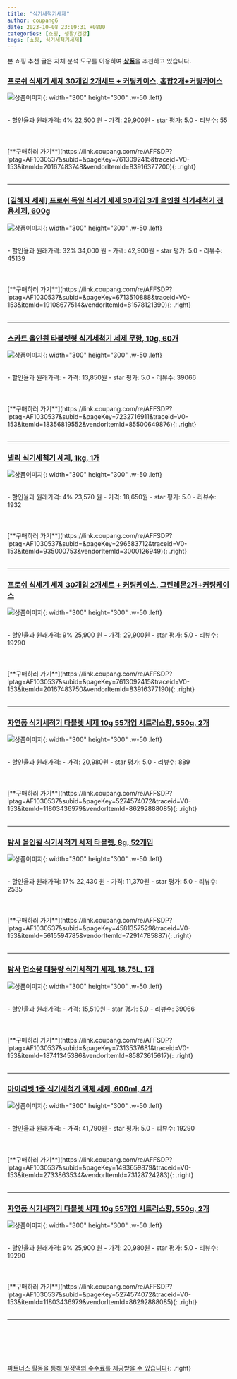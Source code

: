 ```yaml
---
title: "식기세척기세제"
author: coupang6
date: 2023-10-08 23:09:31 +0800
categories: [쇼핑, 생활/건강]
tags: [쇼핑, 식기세척기세제]
---
```


본 쇼핑 추천 글은 자체 분석 도구를 이용하여 [**상품**](https://link.coupang.com/a/bao1ui)을 추천하고 있습니다.

### [프로쉬 식세기 세제 30개입 2개세트 + 커팅케이스, 혼합2개+커팅케이스](https://link.coupang.com/re/AFFSDP?lptag=AF1030537&subid=&pageKey=7613092415&traceid=V0-153&itemId=20167483748&vendorItemId=83916377200)

![상품이미지](https://thumbnail6.coupangcdn.com/thumbnails/remote/230x230ex/image/vendor_inventory/c468/0cd3e9affb41463f0c2f78593947a4f467a8e5d16bb8789deb005b06fdb6.jpg){: width="300" height="300" .w-50 .left}


<br>
- 할인율과 원래가격: 4%  22,500   원
- 가격: 29,900원
- star 평가: 5.0
- 리뷰수: 55
<br>
<br>
<br>
<br>
[**구매하러 가기**](https://link.coupang.com/re/AFFSDP?lptag=AF1030537&subid=&pageKey=7613092415&traceid=V0-153&itemId=20167483748&vendorItemId=83916377200){: .right}
<br>
<br>

---

### [[김혜자 세제] 프로쉬 독일 식세기 세제 30개입 3개 올인원 식기세척기 전용세제, 600g](https://link.coupang.com/re/AFFSDP?lptag=AF1030537&subid=&pageKey=6713510888&traceid=V0-153&itemId=19108677514&vendorItemId=81578121390)

![상품이미지](https://thumbnail8.coupangcdn.com/thumbnails/remote/230x230ex/image/vendor_inventory/3b5b/f9183f7f00ed559ba7b29a12b7c6a73566c355cb5be550d78858e31e70fc.jpg){: width="300" height="300" .w-50 .left}


<br>
- 할인율과 원래가격: 32%  34,000   원
- 가격: 42,900원
- star 평가: 5.0
- 리뷰수: 45139
<br>
<br>
<br>
<br>
[**구매하러 가기**](https://link.coupang.com/re/AFFSDP?lptag=AF1030537&subid=&pageKey=6713510888&traceid=V0-153&itemId=19108677514&vendorItemId=81578121390){: .right}
<br>
<br>

---

### [스카트 올인원 타블렛형 식기세척기 세제 무향, 10g, 60개](https://link.coupang.com/re/AFFSDP?lptag=AF1030537&subid=&pageKey=7232716911&traceid=V0-153&itemId=18356819552&vendorItemId=85500649876)

![상품이미지](https://thumbnail6.coupangcdn.com/thumbnails/remote/230x230ex/image/retail/images/2023/03/30/13/9/be1df9d2-16d7-4a53-bc52-4446afa60af5.jpg){: width="300" height="300" .w-50 .left}


<br>
- 할인율과 원래가격: 
- 가격: 13,850원
- star 평가: 5.0
- 리뷰수: 39066
<br>
<br>
<br>
<br>
[**구매하러 가기**](https://link.coupang.com/re/AFFSDP?lptag=AF1030537&subid=&pageKey=7232716911&traceid=V0-153&itemId=18356819552&vendorItemId=85500649876){: .right}
<br>
<br>

---

### [넬리 식기세척기 세제, 1kg, 1개](https://link.coupang.com/re/AFFSDP?lptag=AF1030537&subid=&pageKey=296583712&traceid=V0-153&itemId=935000753&vendorItemId=3000126949)

![상품이미지](https://thumbnail9.coupangcdn.com/thumbnails/remote/230x230ex/image/retail/images/2890450658592950-6987da03-8c73-4112-8979-98103fc3c96e.png){: width="300" height="300" .w-50 .left}


<br>
- 할인율과 원래가격: 4%  23,570   원
- 가격: 18,650원
- star 평가: 5.0
- 리뷰수: 1932
<br>
<br>
<br>
<br>
[**구매하러 가기**](https://link.coupang.com/re/AFFSDP?lptag=AF1030537&subid=&pageKey=296583712&traceid=V0-153&itemId=935000753&vendorItemId=3000126949){: .right}
<br>
<br>

---

### [프로쉬 식세기 세제 30개입 2개세트 + 커팅케이스, 그린레몬2개+커팅케이스](https://link.coupang.com/re/AFFSDP?lptag=AF1030537&subid=&pageKey=7613092415&traceid=V0-153&itemId=20167483750&vendorItemId=83916377190)

![상품이미지](https://thumbnail9.coupangcdn.com/thumbnails/remote/230x230ex/image/vendor_inventory/3f97/2f6825d51686217a616a9d5875c69c6e48484b63609a1911a1b6a96cb68a.jpg){: width="300" height="300" .w-50 .left}


<br>
- 할인율과 원래가격: 9%  25,900   원
- 가격: 29,900원
- star 평가: 5.0
- 리뷰수: 19290
<br>
<br>
<br>
<br>
[**구매하러 가기**](https://link.coupang.com/re/AFFSDP?lptag=AF1030537&subid=&pageKey=7613092415&traceid=V0-153&itemId=20167483750&vendorItemId=83916377190){: .right}
<br>
<br>

---

### [자연퐁 식기세척기 타블렛 세제 10g 55개입 시트러스향, 550g, 2개](https://link.coupang.com/re/AFFSDP?lptag=AF1030537&subid=&pageKey=5274574072&traceid=V0-153&itemId=11803436979&vendorItemId=86292888085)

![상품이미지](https://thumbnail9.coupangcdn.com/thumbnails/remote/230x230ex/image/vendor_inventory/43a7/199a544e0667b533e059afe47852a7b3f453fe82156345c518149f0e09d4.jpg){: width="300" height="300" .w-50 .left}


<br>
- 할인율과 원래가격: 
- 가격: 20,980원
- star 평가: 5.0
- 리뷰수: 889
<br>
<br>
<br>
<br>
[**구매하러 가기**](https://link.coupang.com/re/AFFSDP?lptag=AF1030537&subid=&pageKey=5274574072&traceid=V0-153&itemId=11803436979&vendorItemId=86292888085){: .right}
<br>
<br>

---

### [탐사 올인원 식기세척기 세제 타블렛, 8g, 52개입](https://link.coupang.com/re/AFFSDP?lptag=AF1030537&subid=&pageKey=4581357529&traceid=V0-153&itemId=5615594785&vendorItemId=72914785887)

![상품이미지](https://thumbnail7.coupangcdn.com/thumbnails/remote/230x230ex/image/retail/images/8675686340576174-66896ce2-654a-44cf-a78e-356fb89061d5.jpg){: width="300" height="300" .w-50 .left}


<br>
- 할인율과 원래가격: 17%  22,430   원
- 가격: 11,370원
- star 평가: 5.0
- 리뷰수: 2535
<br>
<br>
<br>
<br>
[**구매하러 가기**](https://link.coupang.com/re/AFFSDP?lptag=AF1030537&subid=&pageKey=4581357529&traceid=V0-153&itemId=5615594785&vendorItemId=72914785887){: .right}
<br>
<br>

---

### [탐사 업소용 대용량 식기세척기 세제, 18.75L, 1개](https://link.coupang.com/re/AFFSDP?lptag=AF1030537&subid=&pageKey=7313537681&traceid=V0-153&itemId=18741345386&vendorItemId=85873615617)

![상품이미지](https://thumbnail8.coupangcdn.com/thumbnails/remote/230x230ex/image/retail/images/2812190279731819-cabe2f54-c476-435b-bb99-066d52b7234d.jpg){: width="300" height="300" .w-50 .left}


<br>
- 할인율과 원래가격: 
- 가격: 15,510원
- star 평가: 5.0
- 리뷰수: 39066
<br>
<br>
<br>
<br>
[**구매하러 가기**](https://link.coupang.com/re/AFFSDP?lptag=AF1030537&subid=&pageKey=7313537681&traceid=V0-153&itemId=18741345386&vendorItemId=85873615617){: .right}
<br>
<br>

---

### [아이리벳 1종 식기세척기 액체 세제, 600ml, 4개](https://link.coupang.com/re/AFFSDP?lptag=AF1030537&subid=&pageKey=1493659879&traceid=V0-153&itemId=2733863534&vendorItemId=73128724283)

![상품이미지](https://thumbnail7.coupangcdn.com/thumbnails/remote/230x230ex/image/vendor_inventory/15fa/e0f6169b5c9bfac94713376ef6caa1da6aa180c7dfebbd6b4949e8e666b9.jpg){: width="300" height="300" .w-50 .left}


<br>
- 할인율과 원래가격: 
- 가격: 41,790원
- star 평가: 5.0
- 리뷰수: 19290
<br>
<br>
<br>
<br>
[**구매하러 가기**](https://link.coupang.com/re/AFFSDP?lptag=AF1030537&subid=&pageKey=1493659879&traceid=V0-153&itemId=2733863534&vendorItemId=73128724283){: .right}
<br>
<br>

---

### [자연퐁 식기세척기 타블렛 세제 10g 55개입 시트러스향, 550g, 2개](https://link.coupang.com/re/AFFSDP?lptag=AF1030537&subid=&pageKey=5274574072&traceid=V0-153&itemId=11803436979&vendorItemId=86292888085)

![상품이미지](https://thumbnail9.coupangcdn.com/thumbnails/remote/230x230ex/image/vendor_inventory/43a7/199a544e0667b533e059afe47852a7b3f453fe82156345c518149f0e09d4.jpg){: width="300" height="300" .w-50 .left}


<br>
- 할인율과 원래가격: 9%  25,900   원
- 가격: 20,980원
- star 평가: 5.0
- 리뷰수: 19290
<br>
<br>
<br>
<br>
[**구매하러 가기**](https://link.coupang.com/re/AFFSDP?lptag=AF1030537&subid=&pageKey=5274574072&traceid=V0-153&itemId=11803436979&vendorItemId=86292888085){: .right}
<br>
<br>

---
<br><br><br><br><br> [파트너스 활동을 통해 일정액의 수수료를 제공받을 수 있습니다](https://link.coupang.com/a/bao1ui){: .right}